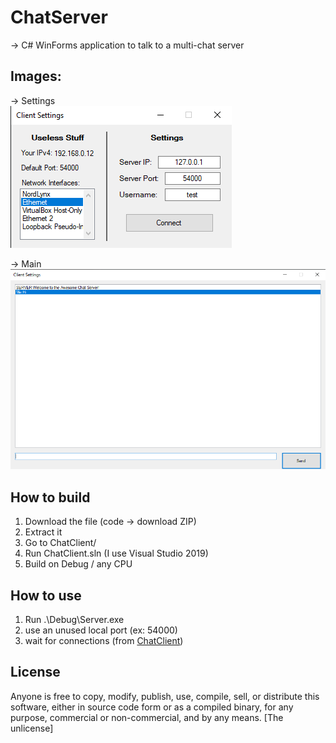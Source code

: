 # ChatServer
-> C# WinForms application to talk to a multi-chat server
## Images:    
-> Settings         
![alt text](https://github.com/Wtf-Is-This-x1337/ChatClient/blob/main/images/settings.png?raw=true)
              
-> Main         
![alt text](https://github.com/Wtf-Is-This-x1337/ChatClient/blob/main/images/main.png?raw=true)     

## How to build
1. Download the file (code -> download ZIP)
2. Extract it
3. Go to ChatClient/
4. Run ChatClient.sln (I use Visual Studio 2019)
5. Build on Debug / any CPU

## How to use
1. Run .\Debug\Server.exe
2. use an unused local port (ex: 54000)
3. wait for connections (from [ChatClient](https://github.com/Wtf-Is-This-x1337/ChatClient))

## License
Anyone is free to copy, modify, publish, use, compile, sell, or distribute this software, either in source code form or as a compiled binary, for any purpose, commercial or non-commercial, and by any means. [The unlicense]
